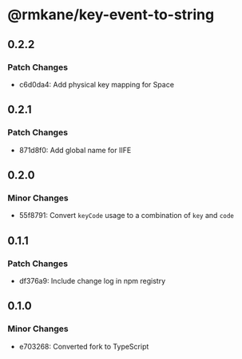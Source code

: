 # @rmkane/key-event-to-string

## 0.2.2

### Patch Changes

- c6d0da4: Add physical key mapping for Space

## 0.2.1

### Patch Changes

- 871d8f0: Add global name for IIFE

## 0.2.0

### Minor Changes

- 55f8791: Convert `keyCode` usage to a combination of `key` and `code`

## 0.1.1

### Patch Changes

- df376a9: Include change log in npm registry

## 0.1.0

### Minor Changes

- e703268: Converted fork to TypeScript
